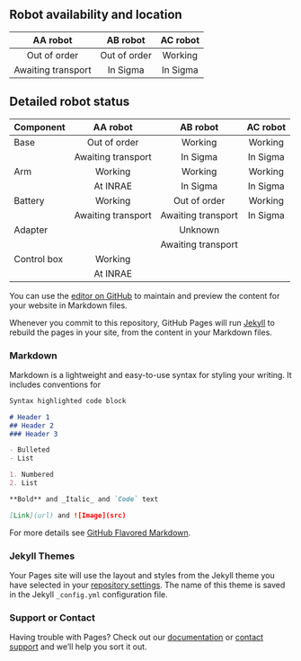 ## Robot availability and location

| AA robot   | AB robot   | AC robot   |
|:----------:|:----------:|:----------:|
| Out of order | Out of order | Working|
| Awaiting transport|In Sigma|In Sigma|

## Detailed robot status

| Component | AA robot   | AB robot   | AC robot   |
|-----------|:----------:|:----------:|:----------:|
|Base|Out of order|Working|Working|
||Awaiting transport|In Sigma|In Sigma|
|Arm|Working|Working|Working|
||At INRAE|In Sigma|In Sigma|
|Battery|Working|Out of order|Working|
||Awaiting transport|Awaiting transport|In Sigma|
|Adapter||Unknown||
|||Awaiting transport||
|Control box|Working|||
||At INRAE|||

You can use the [editor on GitHub](https://github.com/adkoessler/ip_campero_state/edit/gh-pages/index.md) to maintain and preview the content for your website in Markdown files.

Whenever you commit to this repository, GitHub Pages will run [Jekyll](https://jekyllrb.com/) to rebuild the pages in your site, from the content in your Markdown files.

### Markdown

Markdown is a lightweight and easy-to-use syntax for styling your writing. It includes conventions for

```markdown
Syntax highlighted code block

# Header 1
## Header 2
### Header 3

- Bulleted
- List

1. Numbered
2. List

**Bold** and _Italic_ and `Code` text

[Link](url) and ![Image](src)
```

For more details see [GitHub Flavored Markdown](https://guides.github.com/features/mastering-markdown/).

### Jekyll Themes

Your Pages site will use the layout and styles from the Jekyll theme you have selected in your [repository settings](https://github.com/adkoessler/ip_campero_state/settings/pages). The name of this theme is saved in the Jekyll `_config.yml` configuration file.

### Support or Contact

Having trouble with Pages? Check out our [documentation](https://docs.github.com/categories/github-pages-basics/) or [contact support](https://support.github.com/contact) and we’ll help you sort it out.
